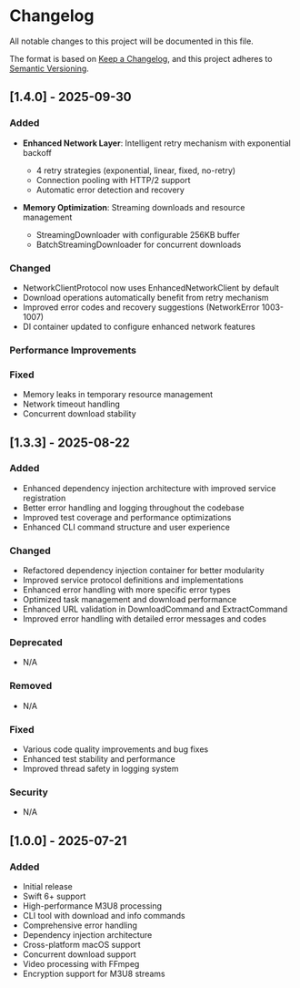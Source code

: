 # Changelog

All notable changes to this project will be documented in this file.

The format is based on [Keep a Changelog](https://keepachangelog.com/en/1.0.0/),
and this project adheres to [Semantic Versioning](https://semver.org/spec/v2.0.0.html).

## [1.4.0] - 2025-09-30

### Added
- **Enhanced Network Layer**: Intelligent retry mechanism with exponential backoff
  - 4 retry strategies (exponential, linear, fixed, no-retry)
  - Connection pooling with HTTP/2 support
  - Automatic error detection and recovery

- **Memory Optimization**: Streaming downloads and resource management
  - StreamingDownloader with configurable 256KB buffer
  - BatchStreamingDownloader for concurrent downloads

### Changed
- NetworkClientProtocol now uses EnhancedNetworkClient by default
- Download operations automatically benefit from retry mechanism
- Improved error codes and recovery suggestions (NetworkError 1003-1007)
- DI container updated to configure enhanced network features

### Performance Improvements

### Fixed
- Memory leaks in temporary resource management
- Network timeout handling
- Concurrent download stability

## [1.3.3] - 2025-08-22

### Added
- Enhanced dependency injection architecture with improved service registration
- Better error handling and logging throughout the codebase
- Improved test coverage and performance optimizations
- Enhanced CLI command structure and user experience

### Changed
- Refactored dependency injection container for better modularity
- Improved service protocol definitions and implementations
- Enhanced error handling with more specific error types
- Optimized task management and download performance
- Enhanced URL validation in DownloadCommand and ExtractCommand
- Improved error handling with detailed error messages and codes

### Deprecated
- N/A

### Removed
- N/A

### Fixed
- Various code quality improvements and bug fixes
- Enhanced test stability and performance
- Improved thread safety in logging system

### Security
- N/A

## [1.0.0] - 2025-07-21

### Added
- Initial release
- Swift 6+ support
- High-performance M3U8 processing
- CLI tool with download and info commands
- Comprehensive error handling
- Dependency injection architecture
- Cross-platform macOS support
- Concurrent download support
- Video processing with FFmpeg
- Encryption support for M3U8 streams 